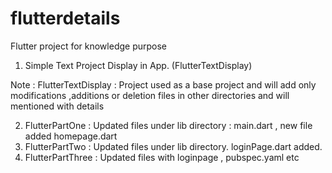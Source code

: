 # flutterdetails
Flutter project for knowledge purpose

1. Simple Text Project Display in App. (FlutterTextDisplay)

Note : FlutterTextDisplay : Project used as a base project and will add only modifications ,additions or deletion files in other directories and will mentioned with details

2. FlutterPartOne : Updated files under lib directory : main.dart , new file added homepage.dart
3. FlutterPartTwo : Updated files under lib directory. loginPage.dart added.
4. FlutterPartThree : Updated files with loginpage , pubspec.yaml etc